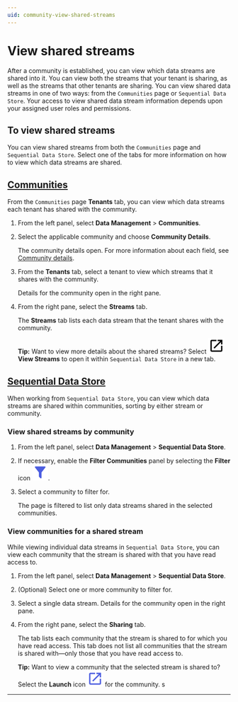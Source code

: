 ```yaml
---
uid: community-view-shared-streams
---
```


# View shared streams

After a community is established, you can view which data streams are shared into it. You can view both the streams that your tenant is sharing, as well as the streams that other tenants are sharing. You can view shared data streams in one of two ways: from the `Communities` page or `Sequential Data Store`. Your access to view shared data stream information depends upon your assigned user roles and permissions.

## To view shared streams

You can view shared streams from both the `Communities` page and `Sequential Data Store`. Select one of the tabs for more information on how to view which data streams are shared.

## [Communities](#tab/communities)

From the `Communities` page **Tenants** tab, you can view which data streams each tenant has shared with the community.

1. From the left panel, select **Data Management** > **Communities**.

1. Select the applicable community and choose **Community Details**.

    The community details open. For more information about each field, see [Community details](xref:community-communities-page#community-details).

1. From the **Tenants** tab, select a tenant to view which streams that it shares with the community.

    Details for the community open in the right pane.

1. From the right pane, select the **Streams** tab.

    The **Streams** tab lists each data stream that the tenant shares with the community.

    **Tip:** Want to view more details about the shared streams? Select **![Launch icon](../_icons/default/launch.svg) View Streams** to open it within `Sequential Data Store` in a new tab.

## [Sequential Data Store](#tab/sds)

When working from `Sequential Data Store`, you can view which data streams are shared within communities, sorting by either stream or community.

### View shared streams by community

1. From the left panel, select **Data Management** > **Sequential Data Store**.

1. If necessary, enable the **Filter Communities** panel by selecting the **Filter** icon ![Filter icon](../_icons/branded/filter.svg).

1. Select a community to filter for.

    The page is filtered to list only data streams shared in the selected communities.

### View communities for a shared stream

While viewing individual data streams in `Sequential Data Store`, you can view each community that the stream is shared with that you have read access to.

1. From the left panel, select **Data Management** > **Sequential Data Store**.

1. (Optional) Select one or more community to filter for.

1. Select a single data stream. Details for the community open in the right pane.

1. From the right pane, select the **Sharing** tab.

    The tab lists each community that the stream is shared to for which you have read access. This tab does not list all communities that the stream is shared with—only those that you have read access to.

    **Tip:** Want to view a community that the selected stream is shared to? Select the **Launch** icon ![Launch icon](../_icons/branded/launch.svg) for the community.
s
***
